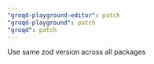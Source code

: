 ```yaml
---
"groqd-playground-editor": patch
"groqd-playground": patch
"groqd": patch
---
```


Use same zod version across all packages
